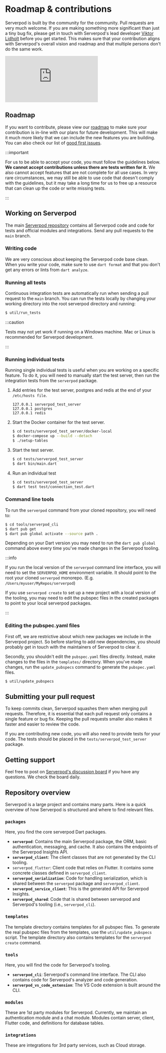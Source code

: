 # Roadmap & contributions

Serverpod is built by the community for the community. Pull requests are very much welcome. If you are making something more significant than just a tiny bug fix, please get in touch with Serverpod's lead developer [Viktor Lidholt](https://www.linkedin.com/in/viktorlidholt/) before you get started. This makes sure that your contribution aligns with Serverpod's overall vision and roadmap and that multiple persons don't do the same work.

<div style={{ position : 'relative', paddingBottom : '56.25%', height : '0' }}><iframe style={{ position : 'absolute', top : '0', left : '0', width : '100%', height : '100%' }} width="560" height="315" src="https://www.youtube-nocookie.com/embed/V3CqPx4jykE" title="YouTube video player" frameborder="0" allow="accelerometer; autoplay; clipboard-write; encrypted-media; gyroscope; picture-in-picture" allowfullscreen></iframe></div>

## Roadmap

If you want to contribute, please view our [roadmap](https://github.com/orgs/serverpod/projects/4) to make sure your contribution is in-line with our plans for future development. This will make it much more likely that we can include the new features you are building. You can also check our list of [good first issues](https://github.com/serverpod/serverpod/issues?q=is%3Aissue+is%3Aopen+label%3A%22good+first+issue%22).

:::important

For us to be able to accept your code, you must follow the guidelines below. __We cannot accept contributions unless there are tests written for it.__ We also cannot accept features that are not complete for all use cases. In very rare circumstances, we may still be able to use code that doesn't comply with the guidelines, but it may take a long time for us to free up a resource that can clean up the code or write missing tests.

:::

## Working on Serverpod

The main [Serverpod repository](https://github.com/serverpod/serverpod) contains all Serverpod code and code for tests and official modules and integrations. Send any pull requests to the `main` branch.

### Writing code

We are very conscious about keeping the Serverpod code base clean. When you write your code, make sure to use `dart format` and that you don't get any errors or lints from `dart analyze`.

### Running all tests

Continuous integration tests are automatically run when sending a pull request to the `main` branch. You can run the tests locally by changing your working directory into the root serverpod directory and running:

```bash
$ util/run_tests
```

:::caution

Tests may not yet work if running on a Windows machine. Mac or Linux is recommended for Serverpod development.

:::

### Running individual tests

Running single individual tests is useful when you are working on a specific feature. To do it, you will need to manually start the test server, then run the integration tests from the `serverpod` package.

1. Add entries for the test server, postgres and redis at the end of your `/etc/hosts file`.

    ```text
    127.0.0.1 serverpod_test_server
    127.0.0.1 postgres
    127.0.0.1 redis
    ```

2. Start the Docker container for the test server.

    ```bash
    $ cd tests/serverpod_test_server/docker-local
    $ docker-compose up --build --detach
    $ ./setup-tables
    ```

3. Start the test server.

    ```bash
    $ cd tests/serverpod_test_server
    $ dart bin/main.dart
    ```

4. Run an individual test

    ```bash
    $ cd tests/serverpod_test_server
    $ dart test test/connection_test.dart
    ```

### Command line tools

To run the `serverpod` command from your cloned repository, you will need to:

```bash
$ cd tools/serverpod_cli
$ dart pub get
$ dart pub global activate --source path .
```

Depending on your Dart version you may need to run the `dart pub global` command above every time you've made changes in the Serverpod tooling.

:::info

If you run the local version of the `serverpod` command line interface, you will need to set the `SERVERPOD_HOME` environment variable. It should point to the root your cloned `serverpod` monorepo. (E.g. `/Users/myuser/MyRepos/serverpod`)

If you use `serverpod create` to set up a new project with a local version of the tooling, you may need to edit the pubspec files in the created packages to point to your local serverpod packages.

:::

### Editing the pubspec.yaml files

First off, we are restrictive about which new packages we include in the Serverpod project. So before starting to add new dependencies, you should probably get in touch with the maintainers of Serverpod to clear it.

Secondly, you shouldn't edit the `pubspec.yaml` files directly. Instead, make changes to the files in the `templates/` directory. When you've made changes, run the `update_pubspecs` command to generate the `pubspec.yaml` files.

```bash
$ util/update_pubspecs
```

## Submitting your pull request

To keep commits clean, Serverpod squashes them when merging pull requests. Therefore, it is essential that each pull request only contains a single feature or bug fix. Keeping the pull requests smaller also makes it faster and easier to review the code.

If you are contributing new code, you will also need to provide tests for your code. The tests should be placed in the `tests/serverpod_test_server` package.

## Getting support

Feel free to post on [Serverpod's discussion board](https://github.com/serverpod/serverpod/discussions) if you have any questions. We check the board daily.

## Repository overview

Serverpod is a large project and contains many parts. Here is a quick overview of how Serverpod is structured and where to find relevant files.

### `packages`

Here, you find the core serverpod Dart packages.

- __`serverpod`__: Contains the main Serverpod package, the ORM, basic authentication, messaging, and cache. It also contains the endpoints of the Serverpod Insights API.
- __`serverpod_client`__: The client classes that are not generated by the CLI tooling.
- `serverpod_flutter`: Client code that relies on Flutter. It contains some concrete classes defined in `serverpod_client`.
- __`serverpod_serialization`__: Code for handling serialization, which is shared between the `serverpod` package and `serverpod_client`.
- __`serverpod_service_client`__: This is the generated API for Serverpod Insights.
- __`serverpod_shared`__: Code that is shared between serverpod and Serverpod's tooling (i.e., `serverpod_cli`).

### `templates`

The template directory contains templates for all pubspec files. To generate the real pubspec files from the templates, use the `util/update_pubspecs` script. The template directory also contains templates for the `serverpod create` command.

### `tools`

Here, you will find the code for Serverpod's tooling.

- __`serverpod_cli`__: Serverpod's command line interface. The CLI also contains code for Serverpod's analyzer and code generation.
- __`serverpod_vs_code_extension`__: The VS Code extension is built around the CLI.

### `modules`

These are 1st party modules for Serverpod. Currently, we maintain an authentication module and a chat module. Modules contain server, client, Flutter code, and definitions for database tables.

### `integrations`

These are integrations for 3rd party services, such as Cloud storage.
